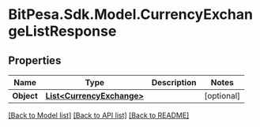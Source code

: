 # BitPesa.Sdk.Model.CurrencyExchangeListResponse
## Properties

Name | Type | Description | Notes
------------ | ------------- | ------------- | -------------
**Object** | [**List&lt;CurrencyExchange&gt;**](CurrencyExchange.md) |  | [optional] 

[[Back to Model list]](../README.md#documentation-for-models) [[Back to API list]](../README.md#documentation-for-api-endpoints) [[Back to README]](../README.md)

